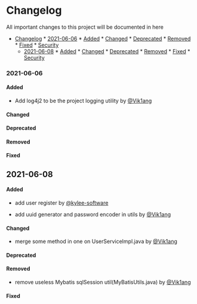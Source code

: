 # Changelog
All important changes to this project will be documented in here

<!--ts-->
* [Changelog](#changelog)
      * [2021-06-06](#2021-06-06)
         * [Added](#added)
         * [Changed](#changed)
         * [Deprecated](#deprecated)
         * [Removed](#removed)
         * [Fixed](#fixed)
         * [Security](#security)
   * [2021-06-08](#2021-06-08)
         * [Added](#added-1)
         * [Changed](#changed-1)
         * [Deprecated](#deprecated-1)
         * [Removed](#removed-1)
         * [Fixed](#fixed-1)
         * [Security](#security-1)

<!-- Added by: runner, at: Tue Jun  8 00:23:20 UTC 2021 -->

<!--te-->

### 2021-06-06

#### Added

- Add log4j2 to be the project logging utility by [@Vik1ang](https://github.com/Vik1ang)

#### Changed

#### Deprecated

#### Removed

#### Fixed

## 2021-06-08

#### Added

- add user register by [@kylee-software](https://github.com/kylee-software)

- add uuid generator and password encoder in utils by [@Vik1ang](https://github.com/Vik1ang)

#### Changed

- merge some method in one on UserServiceImpl.java by [@Vik1ang](https://github.com/Vik1ang)

#### Deprecated

#### Removed

- remove useless Mybatis sqlSession util(MyBatisUtils.java) by [@Vik1ang](https://github.com/Vik1ang)

#### Fixed